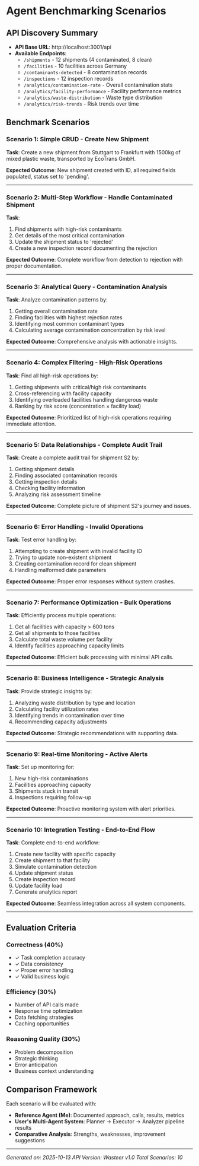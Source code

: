 # Agent Benchmarking Scenarios

## API Discovery Summary
- **API Base URL**: http://localhost:3001/api
- **Available Endpoints**: 
  - `/shipments` - 12 shipments (4 contaminated, 8 clean)
  - `/facilities` - 10 facilities across Germany
  - `/contaminants-detected` - 8 contamination records
  - `/inspections` - 12 inspection records
  - `/analytics/contamination-rate` - Overall contamination stats
  - `/analytics/facility-performance` - Facility performance metrics
  - `/analytics/waste-distribution` - Waste type distribution
  - `/analytics/risk-trends` - Risk trends over time

## Benchmark Scenarios

### Scenario 1: Simple CRUD - Create New Shipment
**Task**: Create a new shipment from Stuttgart to Frankfurt with 1500kg of mixed plastic waste, transported by EcoTrans GmbH.

**Expected Outcome**: New shipment created with ID, all required fields populated, status set to 'pending'.

---

### Scenario 2: Multi-Step Workflow - Handle Contaminated Shipment
**Task**: 
1. Find shipments with high-risk contaminants
2. Get details of the most critical contamination
3. Update the shipment status to 'rejected'
4. Create a new inspection record documenting the rejection

**Expected Outcome**: Complete workflow from detection to rejection with proper documentation.

---

### Scenario 3: Analytical Query - Contamination Analysis
**Task**: Analyze contamination patterns by:
1. Getting overall contamination rate
2. Finding facilities with highest rejection rates
3. Identifying most common contaminant types
4. Calculating average contamination concentration by risk level

**Expected Outcome**: Comprehensive analysis with actionable insights.

---

### Scenario 4: Complex Filtering - High-Risk Operations
**Task**: Find all high-risk operations by:
1. Getting shipments with critical/high risk contaminants
2. Cross-referencing with facility capacity
3. Identifying overloaded facilities handling dangerous waste
4. Ranking by risk score (concentration × facility load)

**Expected Outcome**: Prioritized list of high-risk operations requiring immediate attention.

---

### Scenario 5: Data Relationships - Complete Audit Trail
**Task**: Create a complete audit trail for shipment S2 by:
1. Getting shipment details
2. Finding associated contamination records
3. Getting inspection details
4. Checking facility information
5. Analyzing risk assessment timeline

**Expected Outcome**: Complete picture of shipment S2's journey and issues.

---

### Scenario 6: Error Handling - Invalid Operations
**Task**: Test error handling by:
1. Attempting to create shipment with invalid facility ID
2. Trying to update non-existent shipment
3. Creating contamination record for clean shipment
4. Handling malformed date parameters

**Expected Outcome**: Proper error responses without system crashes.

---

### Scenario 7: Performance Optimization - Bulk Operations
**Task**: Efficiently process multiple operations:
1. Get all facilities with capacity > 600 tons
2. Get all shipments to those facilities
3. Calculate total waste volume per facility
4. Identify facilities approaching capacity limits

**Expected Outcome**: Efficient bulk processing with minimal API calls.

---

### Scenario 8: Business Intelligence - Strategic Analysis
**Task**: Provide strategic insights by:
1. Analyzing waste distribution by type and location
2. Calculating facility utilization rates
3. Identifying trends in contamination over time
4. Recommending capacity adjustments

**Expected Outcome**: Strategic recommendations with supporting data.

---

### Scenario 9: Real-time Monitoring - Active Alerts
**Task**: Set up monitoring for:
1. New high-risk contaminations
2. Facilities approaching capacity
3. Shipments stuck in transit
4. Inspections requiring follow-up

**Expected Outcome**: Proactive monitoring system with alert priorities.

---

### Scenario 10: Integration Testing - End-to-End Flow
**Task**: Complete end-to-end workflow:
1. Create new facility with specific capacity
2. Create shipment to that facility
3. Simulate contamination detection
4. Update shipment status
5. Create inspection record
6. Update facility load
7. Generate analytics report

**Expected Outcome**: Seamless integration across all system components.

---

## Evaluation Criteria

### Correctness (40%)
- ✓ Task completion accuracy
- ✓ Data consistency
- ✓ Proper error handling
- ✓ Valid business logic

### Efficiency (30%)
- Number of API calls made
- Response time optimization
- Data fetching strategies
- Caching opportunities

### Reasoning Quality (30%)
- Problem decomposition
- Strategic thinking
- Error anticipation
- Business context understanding

## Comparison Framework

Each scenario will be evaluated with:
- **Reference Agent (Me)**: Documented approach, calls, results, metrics
- **User's Multi-Agent System**: Planner → Executor → Analyzer pipeline results
- **Comparative Analysis**: Strengths, weaknesses, improvement suggestions

---

*Generated on: 2025-10-13*
*API Version: Wasteer v1.0*
*Total Scenarios: 10*
